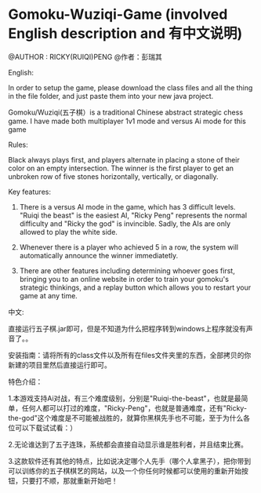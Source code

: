 # Gomoku-Wuziqi-Game (involved English description and 有中文说明)

@AUTHOR : RICKY(RUIQI)PENG @作者：彭瑞其

English:

In order to setup the game, please download the class files and all the thing in the file folder, and just paste them into your new java project. 

Gomoku/Wuziqi(五子棋）is a traditional Chinese abstract strategic chess game. I have made both multiplayer 1v1 mode and versus Ai mode for this game

Rules:

Black always plays first, and players alternate in placing a stone of their color on an empty intersection. The winner is the first player to get an unbroken row of five stones horizontally, vertically, or diagonally.

Key features:

1. There is a versus AI mode in the game, which has 3 difficult levels. "Ruiqi the beast" is the easiest AI, "Ricky Peng" represents the normal difficulty and "Ricky the god" is invincible. Sadly, the AIs are only allowed to play the white side.

2. Whenever there is a player who achieved 5 in a row, the system will automatically announce the winner immediatetly.

3. There are other features including determining whoever goes first, bringing you to an online website in order to train your gomoku's strategic thinkings, and a replay button which allows you to restart your game at any time.

中文:

直接运行五子棋.jar即可，但是不知道为什么把程序转到windows上程序就没有声音了。。

安装指南：请将所有的class文件以及所有在files文件夹里的东西，全部拷贝的你新建的项目里然后直接运行即可。


特色介绍：

1.本游戏支持Ai对战，有三个难度级别，分别是"Ruiqi-the-beast"，也就是最简单，任何人都可以打过的难度，"Ricky-Peng"，也就是普通难度，还有"Ricky-the-god"这个难度是不可能被战胜的，就算你黑棋先手也不可能，至于为什么各位可以下载试试看：）

2.无论谁达到了五子连珠，系统都会直接自动显示谁是胜利者，并且结束比赛。

3.这款软件还有其他的特点，比如说决定哪个人先手（哪个人拿黑子），把你带到可以训练你的五子棋棋艺的网站，以及一个你任何时候都可以使用的重新开始按钮，只要打不顺，那就重新开始吧！


